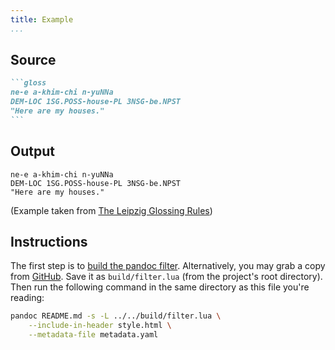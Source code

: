 ```yaml
---
title: Example
...
```


## Source

~~~markdown
```gloss
ne-e a-khim-chi n-yuNNa
DEM-LOC 1SG.POSS-house-PL 3NSG-be.NPST
"Here are my houses."
```
~~~

## Output

```gloss
ne-e a-khim-chi n-yuNNa
DEM-LOC 1SG.POSS-house-PL 3NSG-be.NPST
"Here are my houses."
```

(Example taken from [The Leipzig Glossing Rules](https://www.eva.mpg.de/lingua/resources/glossing-rules.php))

## Instructions

The first step is to [build the pandoc filter](../../CONTRIBUTING.md).
Alternatively, you may grab a copy from [GitHub](https://github.com/palasimi/lua-igt/releases).
Save it as `build/filter.lua` (from the project's root directory).
Then run the following command in the same directory as this file you're reading:

```bash
pandoc README.md -s -L ../../build/filter.lua \
    --include-in-header style.html \
    --metadata-file metadata.yaml
```

